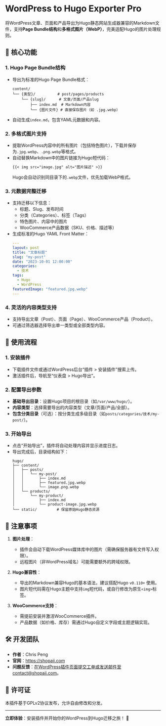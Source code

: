 
# WordPress to Hugo Exporter Pro

将WordPress文章、页面和产品导出为Hugo静态网站生成器兼容的Markdown文件，支持**Page Bundle结构**和**多格式图片（WebP）**，完美适配Hugo的图片处理规则。


## 🌟 核心功能

### 1. **Hugo Page Bundle结构**
- 导出为标准的Hugo Page Bundle格式：
  ```
  content/
  └── {类型}/          # post/pages/products
      └── {slug}/      # 文章/页面/产品slug
          ├── index.md  # Markdown内容
          └── {图片文件} # 直接保存图片（如 .jpg.webp）
  ```
- 自动生成`index.md`，包含YAML元数据和内容。

### 2. **多格式图片支持**
- 提取WordPress内容中的所有图片（包括特色图片），下载并保存为`.jpg.webp`、`.png.webp`等格式。
- 自动替换Markdown中的图片链接为Hugo短代码：
  ```markdown
  {{< img src="image.jpg" alt="图片描述" >}}
  ```
  Hugo会自动识别同目录下的`.webp`文件，优先加载WebP格式。

### 3. **元数据完整迁移**
- 支持迁移以下信息：
  - 标题、Slug、发布时间
  - 分类（Categories）、标签（Tags）
  - 特色图片、内容中的图片
  - WooCommerce产品数据（SKU、价格、描述等）
- 生成标准的Hugo YAML Front Matter：
  ```yaml
  ---
  layout: post
  title: "文章标题"
  slug: "my-post"
  date: "2023-10-01 12:00:00"
  categories:
    - 技术
  tags:
    - Hugo
    - WordPress
  featuredImage: "featured.jpg.webp"
  ---
  ```

### 4. **灵活的内容类型支持**
- 支持导出文章（Post）、页面（Page）、WooCommerce产品（Product）。
- 可通过筛选器选择导出单一类型或全部类型内容。


## 🚀 使用流程

### 1. 安装插件
- 下载插件文件或通过WordPress后台“插件 > 安装插件”搜索上传。
- 激活插件后，导航至“仪表盘 > Hugo导出”。

### 2. 配置导出参数
- **基础导出目录**：设置Hugo项目的根目录（如`/var/www/hugo/`）。
- **内容类型**：选择需要导出的内容类型（文章/页面/产品/全部）。
- **包含分类目录**（可选）：按分类生成多级目录（如`posts/categories/技术/my-post/`）。

### 3. 开始导出
- 点击“开始导出”，插件将自动处理内容并显示进度日志。
- 导出完成后，目录结构如下：
  ```
  hugo/
  ├── content/
  │   ├── posts/
  │   │   └── my-post/
  │   │       ├── index.md
  │   │       ├── featured.jpg.webp
  │   │       └── image.png.webp
  │   └── products/
  │       └── my-product/
  │           ├── index.md
  │           └── product-image.jpg.webp
  └── static/         # 保留原始Hugo静态资源
  ```


## 📌 注意事项

1. **图片处理**：
   - 插件会自动下载WordPress媒体库中的图片（需确保服务器有文件写入权限）。
   - 远程图片（非WordPress域名）可能需要额外的跨域权限。

2. **Hugo兼容性**：
   - 导出的Markdown兼容Hugo的基本语法，建议搭配Hugo `v0.110+` 使用。
   - 图片短代码需在Hugo主题中支持`img`短代码，或自行修改为原生`<img>`标签。

3. **WooCommerce支持**：
   - 需提前安装并激活WooCommerce插件。
   - 产品数据（如价格、库存）需通过Hugo自定义字段或主题逻辑实现。


## 🛠 开发团队

- **作者**：Chris Peng
- **官网**：https://shopaii.com
- **问题反馈**：在WordPress插件页面提交工单或发送邮件至contact@shopaii.com。


## 📄 许可证

本插件基于GPLv2协议发布，允许自由修改和分发。

---

**立即体验**：安装插件并开始你的WordPress到Hugo迁移之旅！ 🚀
